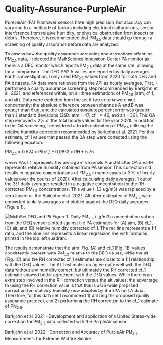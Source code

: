 # Quality-Assurance-PurpleAir

PurepleAir (PA) Plantower sensors have high precision, but accuracy can vary due to a multitude of factors including electrical malfunctions, sensor interference from relative humidity, or physical obstruction from insects or debris. Therefore, it is recommended that PM<sub>2.5</sub> data should go through a screening of quality assurance before data are analyzed. 

To assess how the quality assurance screening and corrections affect the PM<sub>2.5</sub> data, I selected the MathScience Innovation Center PA monitor as there is a DEQ monitor which reports PM<sub>2.5</sub> data at the same site, allowing for a comparison. The DEQ PM2.5 values are reported as daily averages. For this investigation, I only used PM<sub>2.5</sub> values from 2020 for both DEQ and PA datasets. PA data were retrieved from the API as hourly averages. First, I performed a quality assurance screening step recommended by Barkjohn et al. 2021, and references within, on all three estimations of PM<sub>2.5</sub> (atm, cf_1, and alt). Data were excluded from the set if two criteria were met concurrently: the absolute difference between channels A and B was greater than 5 ug, and the calculated absolute percent error was greater than 2 standard deviations (2SD: atm = 47, cf_1 = 46, and alt = 36). This QA step removed  < 2% of the total hourly values for the year 2020. In addition to the QA screening, I considered a fourth estimation of PM<sub>2.5</sub> utilizing the relative humidity correction recommended by Barkjohn et al. 2021. For this estimate, cf_1 values that passed the QA step were corrected using the following equation:

PM<sub>2.5</sub> = 0.524 x PAcf_1 – 0.0862 x RH + 5.75

where PAcf_1 represents the average of channels A and B after QA and RH represents relative humidity obtained from PA sensor. This correction did results in negative concentrations of PM<sub>2.5</sub> in some cases (< 3 % of hourly values over the course of 2020). After calculating daily averages, 1 out of the 351 daily averages resulted in a negative concentration for the RH corrected PM<sub>2.5</sub> concentrations. This value (-1.3 ug/m3) was replaced by a zero based on the Barkjohn et al. 2022. All other estimates of PM<sub>2.5</sub> were converted to daily averages and plotted against the DEQ daily averages (Figure 1). 

![MathSci DEQ and PA](https://user-images.githubusercontent.com/121312601/226421992-9999d437-ed02-4868-adbb-47b418987b67.png)
Figure 1. Daily PM<sub>2.5</sub> (ug/m3) concentration values from the DEQ sensor plotted against the PA estimates for (A) atm, (B) cf_1, (C) alt, and (D) relative humidity corrected cf_1. The red line represents a 1:1 ratio, and the blue line represents a linear regression line with formulas printed in the top left quadrant.

The results demonstrate that the atm (Fig. 1A) and cf_1 (Fig. 1B) values consistently overestimate PM<sub>2.5</sub> relative to the DEQ values, while the alt (Fig. 1C) and the RH corrected cf_1 estimates are closer to a 1:1 relationship with the DEQ values. The ALT estimates do agree quite well with the DEQ data without any humidity correct, but ultimately the RH corrected cf_1 estimate showed better agreement with the DEQ values. While there is an extra step involved in the RH correction versus the alt values, the advantage to using the RH correction value is that this is a US-wide proposed correction for relatively humidity now adapted by the EPA for PA data. Therefore, for this data set I recommend 1) utilizing the proposed quality assurance protocol, and 2) performing the RH correction to the cf_1 estimate of PM<sub>2.5</sub>.
	
Barkjohn et al. 2021 - Development and application of a United States-wide correction for PM<sub>2.5</sub> data collected with the PurpleAir sensor

Barkjohn et al. 2022 - Correction and Accuracy of PurpleAir PM<sub>2.5</sub> Measurements for Extreme Wildfire Smoke
